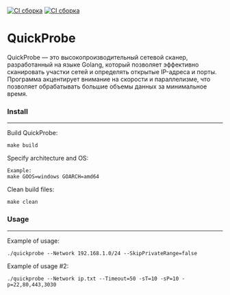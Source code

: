 [![CI сборка](https://github.com/Red-Moon-Tech/QuickProbe/actions/workflows/go.yml/badge.svg)](https://github.com/Red-Moon-Tech/QuickProbe/actions/workflows/go.yml)
[![CI сборка](https://github.com/Red-Moon-Tech/QuickProbe/actions/workflows/makefile.yml/badge.svg)](https://github.com/Red-Moon-Tech/QuickProbe/actions/workflows/makefile.yml)
# QuickProbe
QuickProbe — это высокопроизводительный сетевой сканер, разработанный на языке Golang, который позволяет эффективно сканировать участки сетей и определять открытые IP-адреса и порты. Программа акцентирует внимание на скорости и параллелизме, что позволяет обрабатывать большие объемы данных за минимальное время.
### Install
____
Build QuickProbe:
```
make build
```
Specify architecture and OS:
```
Example:
make GOOS=windows GOARCH=amd64
```
Clean build files:
```
make clean
```
### Usage
____
Example of usage:
```
./quickprobe --Network 192.168.1.0/24 --SkipPrivateRange=false 
```
Example of usage #2:
```
./quickprobe --Network ip.txt --Timeout=50 -sT=10 -sP=10 -p=22,80,443,3030
```
